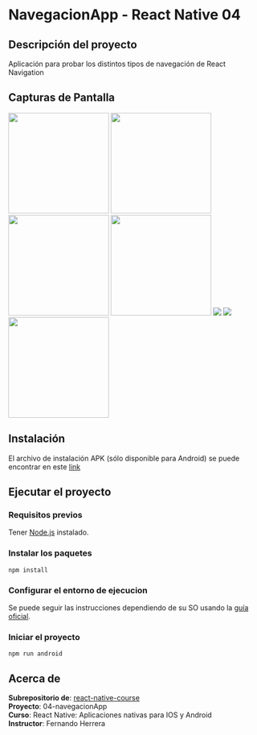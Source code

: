# NavegacionApp - React Native 04

## Descripción del proyecto

Aplicación para probar los distintos tipos de navegación de React Navigation

## Capturas de Pantalla

<img src="https://user-images.githubusercontent.com/89869980/212592214-ed6226c9-0106-4b98-a8ce-9ca3ce77ebad.png" width="200"/>

<img src="https://user-images.githubusercontent.com/89869980/212590759-fc9623e7-f8b5-4a08-8d38-4c1104d70fca.jpg" width="200"/>

<img src="https://user-images.githubusercontent.com/89869980/212590788-9940e013-44eb-48aa-8c29-aef786409dbd.jpg" width="200"/>

<img src="https://user-images.githubusercontent.com/89869980/212590878-9f5efcfb-11fa-4bac-a98c-624cd5d26bbc.jpg" width="200"/>

<img src="https://user-images.githubusercontent.com/89869980/212590900-e6785cd8-7b9f-41d3-9310-f7581b63ff08.jpg" />

<img src="https://user-images.githubusercontent.com/89869980/212590933-2417eefb-0809-4059-8b32-6cb4b89007f8.jpg" />

<img src="https://user-images.githubusercontent.com/89869980/212590956-db3124b3-a674-48fd-b6ed-dff36b46e0e1.jpg" width="200"/>

## Instalación

El archivo de instalación APK (sólo disponible para Android) se puede encontrar en este [link](https://github.com/andresMataX/navegacionApp/releases/tag/v1.0.0)

## Ejecutar el proyecto

### Requisitos previos

Tener [Node.js](https://nodejs.org/es/download/) instalado.

### Instalar los paquetes

```
npm install
```

### Configurar el entorno de ejecucion

Se puede seguir las instrucciones dependiendo de su SO usando la [guía oficial](https://reactnative.dev/docs/environment-setup).

### Iniciar el proyecto

```
npm run android
```

## Acerca de

**Subrepositorio de**: [react-native-course](https://github.com/andresMataX/react-native-course)
<br>
**Proyecto**: 04-navegacionApp
<br>
**Curso**: React Native: Aplicaciones nativas para IOS y Android
<br>
**Instructor**: Fernando Herrera

